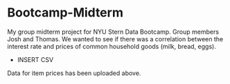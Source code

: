 # Bootcamp-Midterm
My group midterm project for NYU Stern Data Bootcamp.
Group members Josh and Thomas. 
We wanted to see if there was a correlation between the interest rate and prices of common household goods (milk, bread, eggs).

* INSERT CSV

Data for item prices has been uploaded above. 
